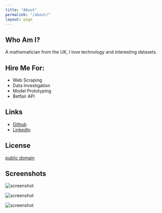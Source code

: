 ```yaml
---
title: "About"
permalink: "/about/"
layout: page
---
```


## Who Am I?

A mathematician from the UK, I love technology and interesting datasets.

## Hire Me For:

 - Web Scraping
 - Data Investigation
 - Model Prototyping
 - Betfair API

## Links

- [Github](https://github.com/marklloydwells)
- [LinkedIn](https://www.linkedin.com/in/mark-wells-5895519/)

## License

[public domain](http://unlicense.org/)

## Screenshots

![screenshot](https://user-images.githubusercontent.com/4943215/109431850-cd711780-7a08-11eb-8601-2763f2ee6bb4.png)

![screenshot](https://user-images.githubusercontent.com/4943215/109431832-b6cac080-7a08-11eb-9c5e-a058680c23a1.png)

![screenshot](https://user-images.githubusercontent.com/4943215/73125194-5f0b8b80-3fa4-11ea-805c-8387187503ad.png)
